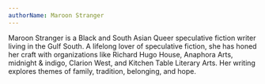 ```yaml
---
authorName: Maroon Stranger
---
```

Maroon Stranger is a Black and South Asian Queer speculative fiction writer living in the Gulf South. A lifelong lover of speculative fiction, she has honed her craft with organizations like Richard Hugo House, Anaphora Arts, midnight & indigo, Clarion West, and Kitchen Table Literary Arts. Her writing explores themes of family, tradition, belonging, and hope.